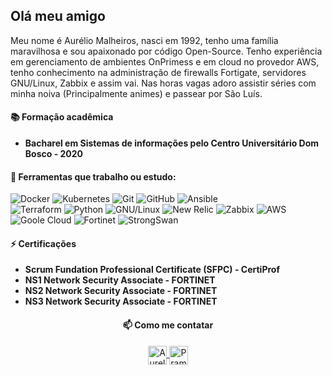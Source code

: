 ## Olá meu amigo

Meu nome é Aurélio Malheiros, nasci em 1992, tenho uma família maravilhosa e sou apaixonado por código Open-Source. Tenho experiência em gerenciamento de ambientes OnPrimess e em cloud no provedor AWS, tenho conhecimento na administração de firewalls Fortigate, servidores GNU/Linux, Zabbix e assim vai. Nas horas vagas adoro assistir séries com minha noiva (Principalmente animes) e passear por São Luís.

#### :books: Formação acadêmica
- **Bacharel em Sistemas de informações pelo Centro Universitário Dom Bosco - 2020**
 
#### 📖 Ferramentas que trabalho ou estudo:

![Docker](https://img.shields.io/badge/-Docker-181717?style=for-the-badge&logo=docker)
![Kubernetes](https://img.shields.io/badge/-Kubernetes-181717?style=for-the-badge&logo=kubernetes)
![Git](https://img.shields.io/badge/-Git-181717?style=for-the-badge&logo=git) 
![GitHub](https://img.shields.io/badge/-GitHub-181717?style=for-the-badge&logo=github)
![Ansible](https://img.shields.io/badge/-Ansible-181717?style=for-the-badge&logo=ansible) <br/>
![Terraform](https://img.shields.io/badge/-Terraform-181717?style=for-the-badge&logo=terraform)
![Python](https://img.shields.io/badge/-Python-181717?style=for-the-badge&logo=python)
![GNU/Linux](https://img.shields.io/badge/-Linux-181717?style=for-the-badge&logo=linux)
![New Relic](https://img.shields.io/badge/-NewRelic-181717?style=for-the-badge&logo=newrelic)
![Zabbix](https://img.shields.io/badge/-Zabbix-181717?style=for-the-badge&logo=zabbix)
![AWS](https://img.shields.io/badge/-aws-181717?style=for-the-badge&logo=amazon)
![Goole Cloud](https://img.shields.io/badge/-GoogleCloud-181717?style=for-the-badge&logo=googlecloud)
![Fortinet](https://img.shields.io/badge/-Fortigate-181717?style=for-the-badge&logo=fortinet)
![StrongSwan](https://img.shields.io/badge/-StrongSwan-181717?style=for-the-badge&logo=strongswan)

#### ⚡ Certificações
- **Scrum Fundation Professional Certificate (SFPC) - CertiProf**
- **NS1 Network Security Associate - FORTINET**
- **NS2 Network Security Associate - FORTINET**
- **NS3 Network Security Associate - FORTINET**


<h4 align="center">📫 Como me contatar</h4>
<p align="center">
 <a href="https://www.linkedin.com/in/aurelio-malheiros-944835127/" target="blank">
  <img align="center" alt="Aurelio S Malheiros| Linkedin" width="30px" src="https://www.vectorlogo.zone/logos/linkedin/linkedin-icon.svg" /> 
 </a>
 
 <a href="https://t.me/AurelioMalheiros" target="blank">
  <img align="center" alt="Pramod's Telegram" width="30px" src="https://www.vectorlogo.zone/logos/telegram/telegram-icon.svg" /> 
 </a>
  <br/>
  <br/>
  
  <p align="center"><br/>
  </p>
